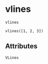 # vlines

```@shortdocs
vlines
```

```@figure
vlines([1, 2, 3])
```

## Attributes

```@attrdocs
VLines
```
